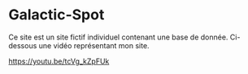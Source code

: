 # Galactic-Spot

Ce site est un site fictif individuel contenant une base de donnée. Ci-dessous une vidéo représentant mon site.

https://youtu.be/tcVg_kZpFUk
